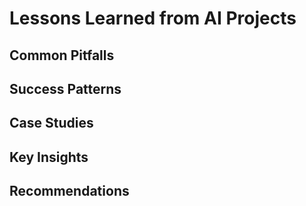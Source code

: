 # Lessons Learned from AI Projects

## Common Pitfalls

## Success Patterns

## Case Studies

## Key Insights

## Recommendations 